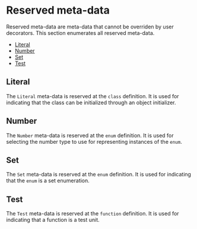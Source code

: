 # Reserved meta-data

Reserved meta-data are meta-data that cannot be overriden by user decorators. This section enumerates all reserved meta-data.

* [Literal](#literal)
* [Number](#number)
* [Set](#set)
* [Test](#test)

## Literal

The `Literal` meta-data is reserved at the `class` definition. It is used for indicating that the class can be initialized through an object initializer.

## Number

The `Number` meta-data is reserved at the `enum` definition. It is used for selecting the number type to use for representing instances of the `enum`.

## Set

The `Set` meta-data is reserved at the `enum` definition. It is used for indicating that the `enum` is a set enumeration.

## Test

The `Test` meta-data is reserved at the `function` definition. It is used for indicating that a function is a test unit.